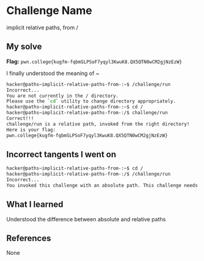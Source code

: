 # Challenge Name
implicit relative paths, from /

## My solve
**Flag:** `pwn.college{kugfm-fqbmSLPSoF7yqyl3KwuK8.QX5QTN0wCM2gjNzEzW}`

I finally understood the meaning of ~
```bash
hacker@paths~implicit-relative-paths-from-:~$ /challenge/run
Incorrect...
You are not currently in the / directory.
Please use the `cd` utility to change directory appropriately.
hacker@paths~implicit-relative-paths-from-:~$ cd /
hacker@paths~implicit-relative-paths-from-:/$ challenge/run
Correct!!!
challenge/run is a relative path, invoked from the right directory!
Here is your flag:
pwn.college{kugfm-fqbmSLPSoF7yqyl3KwuK8.QX5QTN0wCM2gjNzEzW}
```

## Incorrect tangents I went on
```bash
hacker@paths~implicit-relative-paths-from-:~$ cd /
hacker@paths~implicit-relative-paths-from-:/$ /challenge/run
Incorrect...
You invoked this challenge with an absolute path. This challenge needs a relative path!
```

## What I learned
Understood the difference between absolute and relative paths

## References 
None
